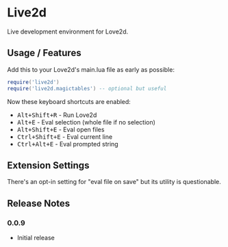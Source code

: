 # Live2d

Live development environment for Love2d.

## Usage / Features

Add this to your Love2d's main.lua file as early as possible:

```lua
require('live2d')
require('live2d.magictables') -- optional but useful
```

Now these keyboard shortcuts are enabled:

- <kbd>Alt+Shift+R</kbd> - Run Love2d
- <kbd>Alt+E</kbd> - Eval selection (whole file if no selection)
- <kbd>Alt+Shift+E</kbd> - Eval open files
- <kbd>Ctrl+Shift+E</kbd> - Eval current line
- <kbd>Ctrl+Alt+E</kbd> - Eval prompted string

## Extension Settings

There's an opt-in setting for "eval file on save" but its utility is questionable.

## Release Notes

### 0.0.9

- Initial release
